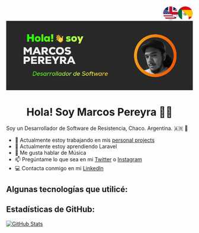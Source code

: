 <div align="center">
  <a href="https://github.com/MarkeZito3/MarkeZito3/blob/master/README-es.md">
    <img align="right" alt="GIF" src="./assets/spanish-btn.png" width="40" height="40" />
  </a>
  <a href="https://github.com/MarkeZito3/MarkeZito3/blob/master/README.md">
    <img align="right" alt="GIF" src="./assets/english-btn.png" width="40" height="40" />
  </a>
  <img  src="./assets/banner of me-es.png">
</div>

<!-- day version -->
<!-- <div align="center"><img src="./assets/banner of me_ bg-white-es.png"></div> -->

<h1 align="center">
  Hola! Soy Marcos Pereyra 🦊👋
</h1>

Soy un Desarrollador de Software de Resistencia, Chaco. Argentina. :argentina: 🧉

- 🏢  Actualmente estoy trabajando en mis [personal projects](https://github.com/MarkeZito3?tab=repositories)
- 🌱  Actualmente estoy aprendiendo Laravel
- 💬  Me gusta hablar de Música
- 📫  Pregúntame lo que sea en mi [Twitter](https://twitter.com/markezitotres) o [Instagram](https://www.instagram.com/markezito133/)
- 💻  Contacta conmigo en mi [LinkedIn](https://www.linkedin.com/in/markezito3)

## Algunas tecnologías que utilicé:

<!-- (buttons example below)

<code><img height="20" src="https://raw.githubusercontent.com/github/explore/80688e429a7d4ef2fca1e82350fe8e3517d3494d/topics/tensorflow/tensorflow.png"></code>
<code><img height="20" src="https://raw.githubusercontent.com/github/explore/80688e429a7d4ef2fca1e82350fe8e3517d3494d/topics/tensorflow/tensorflow.png"></code>
<code><img height="20" src="https://raw.githubusercontent.com/github/explore/80688e429a7d4ef2fca1e82350fe8e3517d3494d/topics/tensorflow/tensorflow.png"></code> -->

## Estadísticas de GitHub:
<div>

  [![GitHub Stats](https://github-readme-stats.vercel.app/api?username=MarkeZito3&theme=gruvbox&show_icons=true)](https://github.com/anuraghazra/github-readme-stats)

</div>
